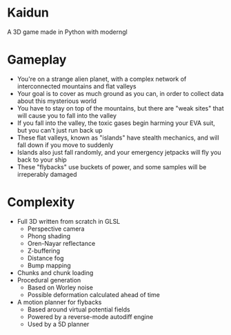 # Kaidun
A 3D game made in Python with moderngl

# Gameplay

- You're on a strange alien planet, with a complex network of interconnected mountains and flat valleys
- Your goal is to cover as much ground as you can, in order to collect data about this mysterious world
- You have to stay on top of the mountains, but there are "weak sites" that will cause you to fall into the valley
- If you fall into the valley, the toxic gases begin harming your EVA suit, but you can't just run back up
- These flat valleys, known as "islands" have stealth mechanics, and will fall down if you move to suddenly
- Islands also just fall randomly, and your emergency jetpacks will fly you back to your ship
- These "flybacks" use buckets of power, and some samples will be irreperably damaged

# Complexity
- Full 3D written from scratch in GLSL
  - Perspective camera
  - Phong shading
  - Oren-Nayar reflectance
  - Z-buffering
  - Distance fog
  - Bump mapping
- Chunks and chunk loading
- Procedural generation
  - Based on Worley noise
  - Possible deformation calculated ahead of time
- A motion planner for flybacks
  - Based around virtual potential fields
  - Powered by a reverse-mode autodiff engine
  - Used by a 5D planner
